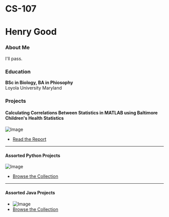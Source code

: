 # CS-107

# Henry Good

### About Me
I'll pass.

### Education
**BSc in Biology, BA in Phiosophy**  
Loyola University Maryland

### Projects

#### Calculating Correlations Between Statistics in MATLAB using Baltimore Children's Health Statistics
![Image](https://www.mathworks.com/products/matlab-home/_jcr_content/mainParsys/band_1508284908_copy/mainParsys/columns_copy_2070482_1536975955/1/panel_copy/headerImage.adapt.full.medium.jpg/1744782963836.jpg)
- [Read the Report](https://studentsloyola-my.sharepoint.com/:w:/g/personal/hcgood_loyola_edu/ES5jUk1SuAFKhDyIzwYmSWcB5GUFUxx0jktjeYgQLceQJw?e=YM0drr)

***
#### Assorted Python Projects
![Image](https://talent500.com/blog/wp-content/uploads/sites/42/2022/05/PythonToolKit_Banner.png)
- [Browse the Collection](https://docs.google.com/document/d/1v-P9sbtf3fqTs7JY9hDoJAFOFv044LPXSFfapszczw0/edit?usp=sharing)

***
#### Assorted Java Projects
- ![Image](https://talent500.com/blog/wp-content/uploads/sites/42/2022/05/JavaToolKit_Banner.png)
- [Browse the Collection](https://docs.google.com/document/d/1rlwcMKgFKTCvTGZK7tKFo2q34ReuuQt64EhKFerR6uE/edit?usp=sharing)
